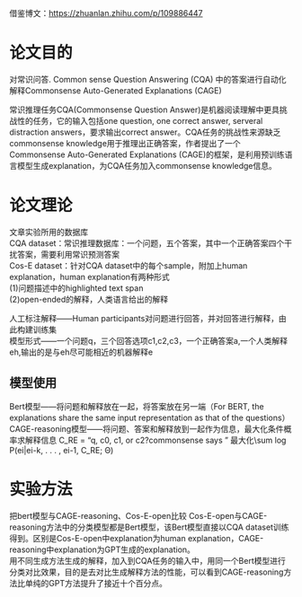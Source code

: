 借鉴博文：https://zhuanlan.zhihu.com/p/109886447  
# 论文目的
对常识问答. Common sense Question Answering (CQA) 中的答案进行自动化解释Commonsense Auto-Generated Explanations (CAGE)

常识推理任务CQA(Commonsense Question Answer)是机器阅读理解中更具挑战性的任务，它的输入包括one question, one correct answer, serveral distraction answers，要求输出correct answer。CQA任务的挑战性来源缺乏commonsense knowledge用于推理出正确答案，作者提出了一个Commonsense Auto-Generated Explanations (CAGE)的框架，是利用预训练语言模型生成explanation，为CQA任务加入commonsense knowledge信息。
# 论文理论

文章实验所用的数据库  
CQA dataset：常识推理数据库：一个问题，五个答案，其中一个正确答案四个干扰答案，需要利用常识预测答案  
Cos-E dataset：针对CQA dataset中的每个sample，附加上human explanation，human explanation有两种形式  
(1)问题描述中的highlighted text span  
(2)open-ended的解释，人类语言给出的解释  

人工标注解释——Human participants对问题进行回答，并对回答进行解释，由此构建训练集  
模型形式——一个问题q，三个回答选项c1,c2,c3，一个正确答案a,一个人类解释eh,输出的是与eh尽可能相近的机器解释e  
## 模型使用  
Bert模型——将问题和解释放在一起，将答案放在另一端（For BERT, the explanations share the same input representation as that of the questions）  
CAGE-reasoning模型——将问题、答案和解释放到一起作为信息，最大化条件概率求解释信息
C_RE = “q, c0, c1, or c2?commonsense says ” 最大化\sum log P(ei|ei-k, . . . , ei-1, C_RE; Θ)
# 实验方法
把bert模型与CAGE-reasoning、Cos-E-open比较
Cos-E-open与CAGE-reasoning方法中的分类模型都是Bert模型，该Bert模型直接以CQA dataset训练得到。区别是Cos-E-open中explanation为human explanation，CAGE-reasoning中explanation为GPT生成的explanation。  
用不同生成方法生成的解释，加入到CQA任务的输入中，用同一个Bert模型进行分类对比效果，目的是去对比生成解释方法的性能，可以看到CAGE-reasoning方法比单纯的GPT方法提升了接近十个百分点。  

